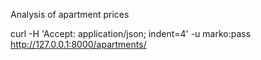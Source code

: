 Analysis of apartment prices

curl -H 'Accept: application/json; indent=4' -u marko:pass http://127.0.0.1:8000/apartments/